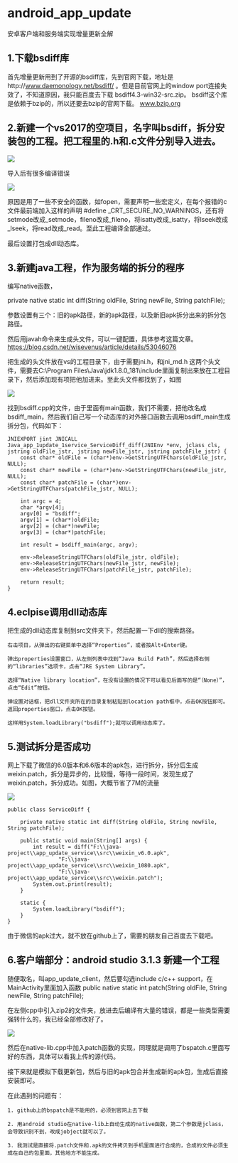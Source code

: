 # android_app_update
安卓客户端和服务端实现增量更新全解


## 1.下载bsdiff库

首先增量更新用到了开源的bsdiff库，先到官网下载，地址是http://www.daemonology.net/bsdiff/  。但是目前官网上的window port连接失效了，不知道原因，我只能百度去下载 bsdiff4.3-win32-src.zip。 bsdiff这个库是依赖于bzip的，所以还要去bzip的官网下载。 www.bzip.org

## 2.新建一个vs2017的空项目，名字叫bsdiff，拆分安装包的工程。把工程里的.h和.c文件分别导入进去。

![](https://upload-images.jianshu.io/upload_images/2587882-55644bd30b8b7780.png?imageMogr2/auto-orient/strip%7CimageView2/2/w/674)

导入后有很多编译错误

![](https://upload-images.jianshu.io/upload_images/2587882-ec691c6033172924.png?imageMogr2/auto-orient/strip%7CimageView2/2/w/1240)

原因是用了一些不安全的函数，如fopen，需要声明一些宏定义，在每个报错的c文件最前端加入这样的声明 #define _CRT_SECURE_NO_WARNINGS，还有将setmode改成_setmode，fileno改成_fileno，将isatty改成_isatty，将lseek改成_lseek，将read改成_read。至此工程编译全部通过。

最后设置打包成dll动态库。



## 3.新建java工程，作为服务端的拆分的程序

编写native函数，

private native static int diff(String oldFile, String newFile, String patchFile);

参数设置有三个：旧的apk路径，新的apk路径，以及新旧apk拆分出来的拆分包路径。

然后用javah命令来生成头文件，可以一键配置，具体参考这篇文章。https://blog.csdn.net/wisevenus/article/details/53046076

把生成的头文件放在vs的工程目录下，由于需要jni.h，和jni_md.h 这两个头文件，需要去C:\Program Files\Java\jdk1.8.0_181\include里面复制出来放在工程目录下，然后添加现有项把他加进来。至此头文件都找到了，如图

![](https://upload-images.jianshu.io/upload_images/2587882-0c7231d8412fac1f.png?imageMogr2/auto-orient/strip%7CimageView2/2/w/700)


找到bsdiff.cpp的文件，由于里面有main函数，我们不需要，把他改名成bsdiff_main，然后我们自己写一个动态库的对外接口函数去调用bsdiff_main生成拆分包，代码如下：
```
JNIEXPORT jint JNICALL Java_app_1update_1service_ServiceDiff_diff(JNIEnv *env, jclass cls, jstring oldFile_jstr, jstring newFile_jstr, jstring patchFile_jstr) {
	const char* oldFile = (char*)env->GetStringUTFChars(oldFile_jstr, NULL);
	const char* newFile = (char*)env->GetStringUTFChars(newFile_jstr, NULL);
	const char* patchFile = (char*)env->GetStringUTFChars(patchFile_jstr, NULL);

	int argc = 4;
	char *argv[4];
	argv[0] = "bsdiff";
	argv[1] = (char*)oldFile;
	argv[2] = (char*)newFile;
	argv[3] = (char*)patchFile;

	int result = bsdiff_main(argc, argv);

	env->ReleaseStringUTFChars(oldFile_jstr, oldFile);
	env->ReleaseStringUTFChars(newFile_jstr, newFile);
	env->ReleaseStringUTFChars(patchFile_jstr, patchFile);

	return result;
}
```

## 4.eclpise调用dll动态库

把生成的dll动态库复制到src文件夹下，然后配置一下dll的搜索路径。

```
右击项目，从弹出的右键菜单中选择“Properties”，或者按Alt+Enter键。

弹出properties设置窗口，从左侧列表中找到“Java Build Path”，然后选择右侧的“libraries”选项卡，点击“JRE System Library”。

选择“Native library location”，在没有设置的情况下可以看见后面写的是“（None）”，点击“Edit”按钮。

弹设置对话框，把dll文件夹所在的目录复制粘贴到location path框中，点击OK按钮即可。返回properties窗口，点击OK按钮。

这样用System.loadLibrary("bsdiff");就可以调用动态库了。
```

## 5.测试拆分是否成功

网上下载了微信的6.0版本和6.6版本的apk包，进行拆分，拆分后生成weixin.patch，拆分是异步的，比较慢，等待一段时间，发现生成了weixin.patch，拆分成功。如图，大概节省了7M的流量

![](https://upload-images.jianshu.io/upload_images/2587882-24753c3995d14c26.png?imageMogr2/auto-orient/strip%7CimageView2/2/w/631)

```
public class ServiceDiff {
	
	private native static int diff(String oldFile, String newFile, String patchFile);
	
	public static void main(String[] args) {
		int result = diff("F:\\java-project\\app_update_service\\src\\weixin_v6.0.apk", 
				"F:\\java-project\\app_update_service\\src\\weixin_1080.apk", 
				"F:\\java-project\\app_update_service\\src\\weixin.patch");
		System.out.print(result);
	}
	
	static {
		System.loadLibrary("bsdiff");
	}
}
```
由于微信的apk过大，就不放在github上了，需要的朋友自己百度去下载吧。

## 6.客户端部分：android studio 3.1.3 新建一个工程

随便取名，叫app_update_client，然后要勾选include c/c++ support，在MainActivity里面加入函数
public native static int patch(String oldFile, String newFile, String patchFile);

在左侧cpp中引入zip2的文件夹，放进去后编译有大量的错误，都是一些类型需要强转什么的，我已经全部修改好了。

![](https://upload-images.jianshu.io/upload_images/2587882-3ba52fa79651ca87.png?imageMogr2/auto-orient/strip%7CimageView2/2/w/314)

然后在native-lib.cpp中加入patch函数的实现，同理就是调用了bspatch.c里面写好的东西，具体可以看我上传的源代码。

接下来就是模拟下载更新包，然后与旧的apk包合并生成新的apk包，生成后直接安装即可。

在此遇到的问题有：

    1. github上的bspatch是不能用的，必须到官网上去下载

    2. 用android studio在native-lib上自动生成的native函数，第二个参数是jclass， 会导致识别不到，改成jobject就可以了。

    3. 我测试是直接将.patch文件和.apk的文件拷贝到手机里面进行合成的，合成的文件必须生成在自己的包里面，其他地方不能生成。